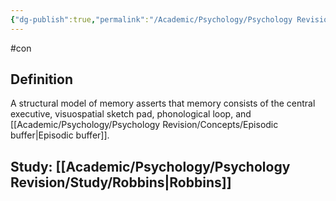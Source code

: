 ```yaml
---
{"dg-publish":true,"permalink":"/Academic/Psychology/Psychology Revision/Topics/Working memory model/"}
---
```


#con 
## Definition
A structural model of memory asserts that memory consists of the central executive, visuospatial sketch pad, phonological loop, and [[Academic/Psychology/Psychology Revision/Concepts/Episodic buffer\|Episodic buffer]].
## Study: [[Academic/Psychology/Psychology Revision/Study/Robbins\|Robbins]]
